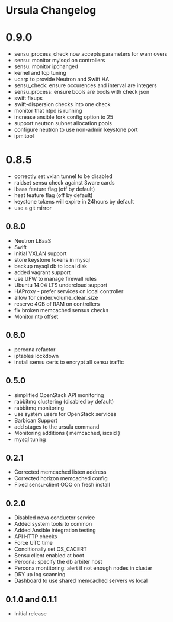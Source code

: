 # Ursula Changelog

# 0.9.0

- sensu_process_check now accepts parameters for warn overs
- sensu: monitor mylsqd on controllers
- sensu: monitor ipchanged
- kernel and tcp tuning
- ucarp to provide Neutron and Swift HA
- sensu_check: ensure occurences and interval are integers
- sensu_process: ensure bools are bools with check json
- swift fixups
- swift-dispersion checks into one check
- monitor that ntpd is running
- increase ansible fork config option to 25
- support neutron subnet allocation pools
- configure neutron to use non-admin keystone port
- ipmitool

# 0.8.5

- correctly set vxlan tunnel to be disabled
- raidset sensu check against 3ware cards
- lbaas feature flag (off by default)
- heat feature flag (off by default)
- keystone tokens will expire in 24hours by default
- use a git mirror

## 0.8.0

- Neutron LBaaS
- Swift
- initial VXLAN support
- store keystone tokens in mysql
- backup mysql db to local disk
- added vagrant support
- use UFW to manage firewall rules
- Ubuntu 14.04 LTS undercloud support
- HAProxy - prefer services on local controller
- allow for cinder.volume_clear_size
- reserve 4GB of RAM on controllers
- fix broken memcached sensus checks
- Monitor ntp offset

## 0.6.0

- percona refactor 
- iptables lockdown
- install sensu certs to encrypt all sensu traffic

## 0.5.0

- simplified OpenStack API monitoring
- rabbitmq clustering (disabled by default)
- rabbitmq monitoring
- use system users for OpenStack services
- Barbican Support
- add stages to the ursula command
- Monitoring additions ( memcached, iscsid )
- mysql tuning

## 0.2.1

- Corrected memcached listen address
- Corrected horizon memcached config
- Fixed sensu-client OOO on fresh install

## 0.2.0

- Disabled nova conductor service
- Added system tools to common
- Added Ansible integration testing
- API HTTP checks
- Force UTC time
- Conditionally set OS_CACERT
- Sensu client enabled at boot
- Percona: specify the db arbiter host
- Percona montitoring: alert if not enough nodes in cluster
- DRY up log scanning
- Dashboard to use shared memcached servers vs local

## 0.1.0 and 0.1.1

- Initial release
